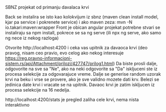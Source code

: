 SBNZ projekat od primanju davalaca krvi

Back se instalira se isto kao kolokvijum iz sbnz (maven clean install model, kjar pa service i pokrenete service)
i ako maven zeza: mvn -N io.takari:maven:wrapper
Front je obican angular projekat potrebne stvari se instaliraju sa npm install, pokrece se sa ng serve (ili npx ng serve, ako samo ng nece iz nekog razloga)

Otvorite http://localhost:4200 i ceka vas upitnik za davaoca krvi (deo pravog, nisam ceo pravio, evo celog ako nekog interesuje https://reg.pravno-informacioni-sistem.rs/api/Attachment/prilozi/427747/prilog1.html)
Da biste prosli dalje, odgovorite na sve sa "Ne", ako na neki odgovorite sa "Da" iskljuceni ste iz procesa selekcije za odgovarajuce vreme. 
Dalje se generise random uzorak krvi na beku i vrse se provere, ako je sve validno mozete dati krv. Belezi se jedinica date krvi i vracate se na upitnik.
Davaoc krvi je zatim iskljucen iz procesa selekcije na 16 nedelja.

http://localhost:4200/stats je pregled zaliha cele krvi, nema nista interaktivno
